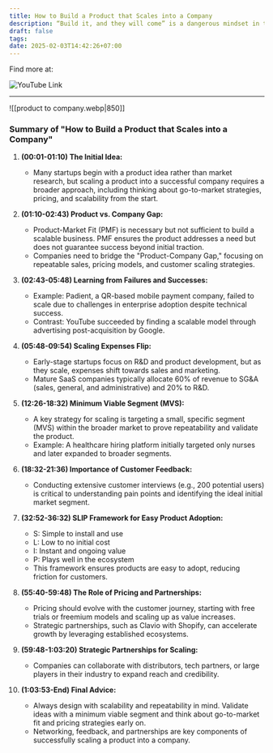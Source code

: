 ```yaml
---
title: How to Build a Product that Scales into a Company
description: “Build it, and they will come” is a dangerous mindset in the startup world. Even if you create a great product, building a successful company around it can be nuanced and challenging. In addition to product development, you need to find and prove product-market fit—then repeat and scale through sales and marketing.
draft: false
tags: 
date: 2025-02-03T14:42:26+07:00
---
```

Find more at:

![YouTube Link](https://www.youtube.com/watch?v=r-98YRAF1dY&t=47s)

---

![[product to company.webp|850]]
### **Summary of "How to Build a Product that Scales into a Company"**

1. **(00:01-01:10) The Initial Idea:**
    
    - Many startups begin with a product idea rather than market research, but scaling a product into a successful company requires a broader approach, including thinking about go-to-market strategies, pricing, and scalability from the start.
2. **(01:10-02:43) Product vs. Company Gap:**
    
    - Product-Market Fit (PMF) is necessary but not sufficient to build a scalable business. PMF ensures the product addresses a need but does not guarantee success beyond initial traction.
    - Companies need to bridge the "Product-Company Gap," focusing on repeatable sales, pricing models, and customer scaling strategies.
3. **(02:43-05:48) Learning from Failures and Successes:**
    
    - Example: Padient, a QR-based mobile payment company, failed to scale due to challenges in enterprise adoption despite technical success.
    - Contrast: YouTube succeeded by finding a scalable model through advertising post-acquisition by Google.
4. **(05:48-09:54) Scaling Expenses Flip:**
    
    - Early-stage startups focus on R&D and product development, but as they scale, expenses shift towards sales and marketing.
    - Mature SaaS companies typically allocate 60% of revenue to SG&A (sales, general, and administrative) and 20% to R&D.
5. **(12:26-18:32) Minimum Viable Segment (MVS):**
    
    - A key strategy for scaling is targeting a small, specific segment (MVS) within the broader market to prove repeatability and validate the product.
    - Example: A healthcare hiring platform initially targeted only nurses and later expanded to broader segments.
6. **(18:32-21:36) Importance of Customer Feedback:**
    
    - Conducting extensive customer interviews (e.g., 200 potential users) is critical to understanding pain points and identifying the ideal initial market segment.
7. **(32:52-36:32) SLIP Framework for Easy Product Adoption:**
    
    - S: Simple to install and use
    - L: Low to no initial cost
    - I: Instant and ongoing value
    - P: Plays well in the ecosystem
    - This framework ensures products are easy to adopt, reducing friction for customers.
8. **(55:40-59:48) The Role of Pricing and Partnerships:**
    
    - Pricing should evolve with the customer journey, starting with free trials or freemium models and scaling up as value increases.
    - Strategic partnerships, such as Clavio with Shopify, can accelerate growth by leveraging established ecosystems.
9. **(59:48-1:03:20) Strategic Partnerships for Scaling:**
    
    - Companies can collaborate with distributors, tech partners, or large players in their industry to expand reach and credibility.
10. **(1:03:53-End) Final Advice:**
    
    - Always design with scalability and repeatability in mind. Validate ideas with a minimum viable segment and think about go-to-market fit and pricing strategies early on.
    - Networking, feedback, and partnerships are key components of successfully scaling a product into a company.